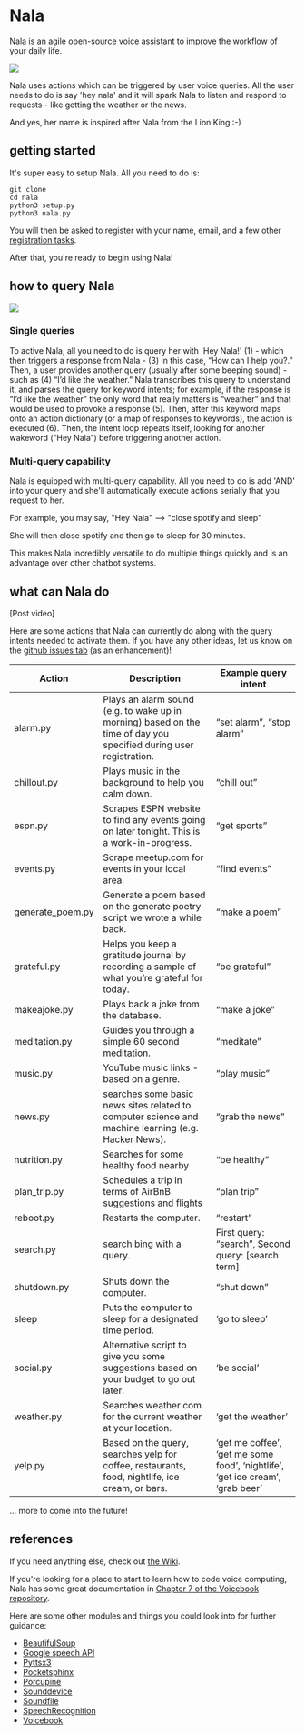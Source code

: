 # Nala

Nala is an agile open-source voice assistant to improve the workflow of your daily life. 

![](https://media.giphy.com/media/VDzVG8lvNRufu/giphy.gif)

Nala uses actions which can be triggered by user voice queries. All the user needs to do is say 'hey nala' and it will spark Nala to listen and respond to requests - like getting the weather or the news.

And yes, her name is inspired after Nala from the Lion King :-) 

## getting started

It's super easy to setup Nala. All you need to do is:

    git clone 
    cd nala
    python3 setup.py
    python3 nala.py
    
You will then be asked to register with your name, email, and a few other [registration tasks]().

After that, you're ready to begin using Nala! 

## how to query Nala

![](https://github.com/jim-schwoebel/nala/blob/master/data/other/Webp.net-gifmaker.gif)

### Single queries 

To active Nala, all you need to do is query her with 'Hey Nala!' (1) - which then triggers a response from Nala - (3) in this case, “How can I help you?.” Then, a user provides another query (usually after some beeping sound) - such as (4) “I’d like the weather.” Nala transcribes this query to understand it, and parses the query for keyword intents; for example, if the response is “I’d like the weather” the only word that really matters is “weather” and that would be used to provoke a response (5). Then, after this keyword maps onto an action dictionary (or a map of responses to keywords), the action is executed (6). Then, the intent loop repeats itself, looking for another wakeword (“Hey Nala”) before triggering another action. 

### Multi-query capability 

Nala is equipped with multi-query capability. All you need to do is add 'AND' into your query and she'll automatically execute actions serially that you request to her. 

For example, you may say, "Hey Nala" --> "close spotify and sleep" 

She will then close spotify and then go to sleep for 30 minutes. 

This makes Nala incredibly versatile to do multiple things quickly and is an advantage over other chatbot systems. 

## what can Nala do

[Post video]

Here are some actions that Nala can currently do along with the query intents needed to activate them. If you have any other ideas, let us know on the [github issues tab](https://github.com/jim-schwoebel/nala/issues) (as an enhancement)! 

| Action  | Description | Example query intent | 
| ------------- | ------------- | ------------- |
| alarm.py | Plays an alarm sound (e.g. to wake up in morning) based on the time of day you specified during user registration. | “set alarm”, “stop alarm” | 
| chillout.py | Plays music in the background to help you calm down.| “chill out” | 
| espn.py | Scrapes ESPN website to find any events going on later tonight. This is a work-in-progress.| “get sports”|
| events.py | Scrape meetup.com for events in your local area. | “find events” | 
| generate_poem.py | Generate a poem based on the generate poetry script we wrote a while back.| “make a poem”| 
| grateful.py | Helps you keep a gratitude journal by recording a sample of what you’re grateful for today. | “be grateful” | 
| makeajoke.py | Plays back a joke from the database. | “make a joke” | 
| meditation.py | Guides you through a simple 60 second meditation.| “meditate” | 
| music.py | YouTube music links - based on a genre. | “play music” | 
| news.py | searches some basic news sites related to computer science and machine learning (e.g. Hacker News). | “grab the news” | 
| nutrition.py | Searches for some healthy food nearby | “be healthy” | 
| plan_trip.py | Schedules a trip in terms of AirBnB suggestions and flights | “plan trip” | 
| reboot.py | Restarts the computer. | “restart” |
| search.py | search bing with a query. | First query: “search”, Second query: [search term] | 
| shutdown.py | Shuts down the computer. | “shut down” |
| sleep |  Puts the computer to sleep for a designated time period. | ‘go to sleep’|
| social.py | Alternative script to give you some suggestions based on your budget to go out later. | ‘be social’|
| weather.py | Searches weather.com for the current weather at your location. | ‘get the weather’|
| yelp.py | Based on the query, searches yelp for coffee, restaurants, food, nightlife, ice cream, or bars. |‘get me coffee’, ‘get me some food’, ‘nightlife’, ‘get ice cream’, ‘grab beer’| 

... more to come into the future! 

## references 

If you need anything else, check out [the Wiki](https://github.com/jim-schwoebel/nala/wiki). 

If you're looking for a place to start to learn how to code voice computing, Nala has some great documentation in [Chapter 7 of the Voicebook repository](https://github.com/jim-schwoebel/voicebook/tree/master/chapter_7_design).

Here are some other modules and things you could look into for further guidance:

* [BeautifulSoup](https://www.crummy.com/software/BeautifulSoup/bs4/doc/)
* [Google speech API](https://cloud.google.com/speech-to-text/docs/)
* [Pyttsx3](https://github.com/nateshmbhat/pyttsx3)
* [Pocketsphinx](https://github.com/cmusphinx/pocketsphinx)
* [Porcupine](https://github.com/Picovoice/Porcupine)
* [Sounddevice](https://python-sounddevice.readthedocs.io/en/0.3.11/)
* [Soundfile](https://github.com/bastibe/SoundFile)
* [SpeechRecognition](https://pypi.org/project/SpeechRecognition/) 
* [Voicebook](https://github.com/jim-schwoebel/voicebook/tree/master)
